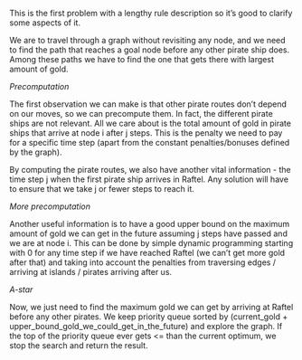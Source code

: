 This is the first problem with a lengthy rule description so it’s good to clarify some aspects of it.

We are to travel through a graph without revisiting any node, and we need to find the path that reaches
a goal node before any other pirate ship does. Among these paths we have to find the one that gets there
with largest amount of gold.

*Precomputation*

The first observation we can make is that other pirate routes don’t depend on our moves, so we can precompute
them. In fact, the different pirate ships are not relevant. All we care about is the total amount of gold
in pirate ships that arrive at node i after j steps. This is the penalty we need to pay for a specific time
step (apart from the constant penalties/bonuses defined by the graph).

By computing the pirate routes, we also have another vital information - the time step j when the first pirate
ship arrives in Raftel. Any solution will have to ensure that we take j or fewer steps to reach it.

*More precomputation*

Another useful information is to have a good upper bound on the maximum amount of gold we can get in the future
assuming j steps have passed and we are at node i. This can be done by simple dynamic programming starting with
0 for any time step if we have reached Raftel (we can’t get more gold after that) and taking into account the
penalties from traversing edges / arriving at islands / pirates arriving after us.

*A-star*

Now, we just need to find the maximum gold we can get by arriving at Raftel before any other pirates. We keep
priority queue sorted by (current_gold + upper_bound_gold_we_could_get_in_the_future) and explore the graph.
If the top of the priority queue ever gets <= than the current optimum, we stop the search and return the result.
